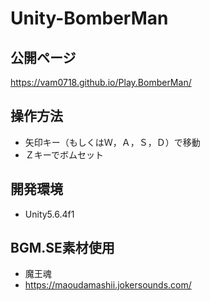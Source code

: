 # Unity-BomberMan

## 公開ページ
https://vam0718.github.io/Play.BomberMan/
 
## 操作方法
- 矢印キー（もしくはＷ，Ａ，Ｓ，Ｄ）で移動
- Ｚキーでボムセット

## 開発環境
- Unity5.6.4f1

## BGM.SE素材使用
- 魔王魂
- https://maoudamashii.jokersounds.com/
